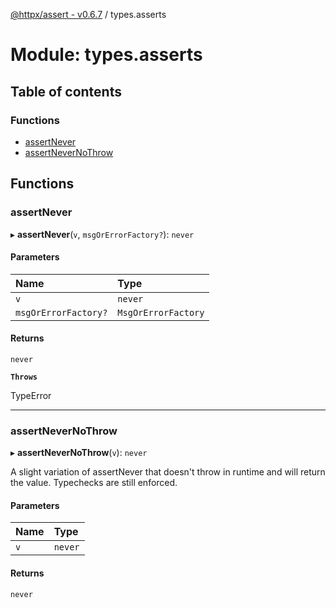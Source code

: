 [@httpx/assert - v0.6.7](../README.md) / types.asserts

# Module: types.asserts

## Table of contents

### Functions

- [assertNever](types_asserts.md#assertnever)
- [assertNeverNoThrow](types_asserts.md#assertnevernothrow)

## Functions

### assertNever

▸ **assertNever**(`v`, `msgOrErrorFactory?`): `never`

#### Parameters

| Name | Type |
| :------ | :------ |
| `v` | `never` |
| `msgOrErrorFactory?` | `MsgOrErrorFactory` |

#### Returns

`never`

**`Throws`**

TypeError

___

### assertNeverNoThrow

▸ **assertNeverNoThrow**(`v`): `never`

A slight variation of assertNever that doesn't throw in runtime and
will return the value. Typechecks are still enforced.

#### Parameters

| Name | Type |
| :------ | :------ |
| `v` | `never` |

#### Returns

`never`
